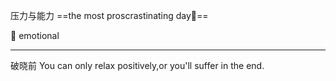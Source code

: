 压力与能力
==the most  proscrastinating day🥲==

🏀
emotional
*************
破晓前
You can only relax positively,or you'll suffer in the end.
